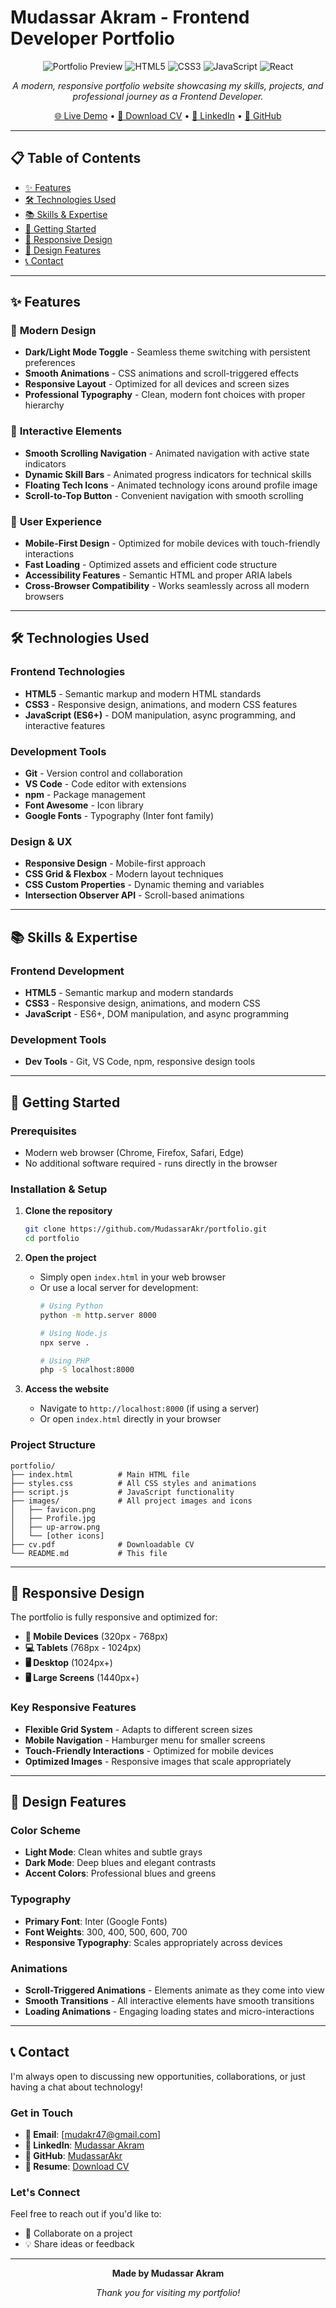 #  Mudassar Akram - Frontend Developer Portfolio

<div align="center">

![Portfolio Preview](https://img.shields.io/badge/Status-Live-brightgreen)
![HTML5](https://img.shields.io/badge/HTML5-E34F26?style=for-the-badge&logo=html5&logoColor=white)
![CSS3](https://img.shields.io/badge/CSS3-1572B6?style=for-the-badge&logo=css3&logoColor=white)
![JavaScript](https://img.shields.io/badge/JavaScript-F7DF1E?style=for-the-badge&logo=javascript&logoColor=black)
![React](https://img.shields.io/badge/React-20232A?style=for-the-badge&logo=react&logoColor=61DAFB)

*A modern, responsive portfolio website showcasing my skills, projects, and professional journey as a Frontend Developer.*

[🌐 Live Demo](https://mudassar-dev.vercel.app/) • [📄 Download CV](cv.pdf) • [💼 LinkedIn](https://www.linkedin.com/in/mudassar-akram-124115229/) • [🐙 GitHub](https://github.com/MudassarAkr)

</div>

---

## 📋 Table of Contents

- [✨ Features](#-features)
- [🛠️ Technologies Used](#️-technologies-used)
- [📚 Skills & Expertise](#-skills--expertise)
- [🚀 Getting Started](#-getting-started)
- [📱 Responsive Design](#-responsive-design)
- [🎨 Design Features](#-design-features)
- [📞 Contact](#-contact)

---

## ✨ Features

### 🎨 **Modern Design**
- **Dark/Light Mode Toggle** - Seamless theme switching with persistent preferences
- **Smooth Animations** - CSS animations and scroll-triggered effects
- **Responsive Layout** - Optimized for all devices and screen sizes
- **Professional Typography** - Clean, modern font choices with proper hierarchy

### 🚀 **Interactive Elements**
- **Smooth Scrolling Navigation** - Animated navigation with active state indicators
- **Dynamic Skill Bars** - Animated progress indicators for technical skills
- **Floating Tech Icons** - Animated technology icons around profile image
- **Scroll-to-Top Button** - Convenient navigation with smooth scrolling

### 📱 **User Experience**
- **Mobile-First Design** - Optimized for mobile devices with touch-friendly interactions
- **Fast Loading** - Optimized assets and efficient code structure
- **Accessibility Features** - Semantic HTML and proper ARIA labels
- **Cross-Browser Compatibility** - Works seamlessly across all modern browsers

---

## 🛠️ Technologies Used

### **Frontend Technologies**
- **HTML5** - Semantic markup and modern HTML standards
- **CSS3** - Responsive design, animations, and modern CSS features
- **JavaScript (ES6+)** - DOM manipulation, async programming, and interactive features


### **Development Tools**
- **Git** - Version control and collaboration
- **VS Code** - Code editor with extensions
- **npm** - Package management
- **Font Awesome** - Icon library
- **Google Fonts** - Typography (Inter font family)

### **Design & UX**
- **Responsive Design** - Mobile-first approach
- **CSS Grid & Flexbox** - Modern layout techniques
- **CSS Custom Properties** - Dynamic theming and variables
- **Intersection Observer API** - Scroll-based animations

---

## 📚 Skills & Expertise

### **Frontend Development**
- **HTML5**  - Semantic markup and modern standards
- **CSS3**  - Responsive design, animations, and modern CSS
- **JavaScript**  - ES6+, DOM manipulation, and async programming

### **Development Tools**
- **Dev Tools**  - Git, VS Code, npm, responsive design tools

---

## 🚀 Getting Started

### **Prerequisites**
- Modern web browser (Chrome, Firefox, Safari, Edge)
- No additional software required - runs directly in the browser

### **Installation & Setup**

1. **Clone the repository**
   ```bash
   git clone https://github.com/MudassarAkr/portfolio.git
   cd portfolio
   ```

2. **Open the project**
   - Simply open `index.html` in your web browser
   - Or use a local server for development:
     ```bash
     # Using Python
     python -m http.server 8000
     
     # Using Node.js
     npx serve .
     
     # Using PHP
     php -S localhost:8000
     ```

3. **Access the website**
   - Navigate to `http://localhost:8000` (if using a server)
   - Or open `index.html` directly in your browser

### **Project Structure**
```
portfolio/
├── index.html          # Main HTML file
├── styles.css          # All CSS styles and animations
├── script.js           # JavaScript functionality
├── images/             # All project images and icons
│   ├── favicon.png
│   ├── Profile.jpg
│   ├── up-arrow.png
│   └── [other icons]
├── cv.pdf              # Downloadable CV
└── README.md           # This file
```

---

## 📱 Responsive Design

The portfolio is fully responsive and optimized for:

- **📱 Mobile Devices** (320px - 768px)
- **💻 Tablets** (768px - 1024px)
- **🖥️ Desktop** (1024px+)
- **🖥️ Large Screens** (1440px+)

### **Key Responsive Features**
- **Flexible Grid System** - Adapts to different screen sizes
- **Mobile Navigation** - Hamburger menu for smaller screens
- **Touch-Friendly Interactions** - Optimized for mobile devices
- **Optimized Images** - Responsive images that scale appropriately

---

## 🎨 Design Features

### **Color Scheme**
- **Light Mode**: Clean whites and subtle grays
- **Dark Mode**: Deep blues and elegant contrasts
- **Accent Colors**: Professional blues and greens

### **Typography**
- **Primary Font**: Inter (Google Fonts)
- **Font Weights**: 300, 400, 500, 600, 700
- **Responsive Typography**: Scales appropriately across devices

### **Animations**
- **Scroll-Triggered Animations** - Elements animate as they come into view
- **Smooth Transitions** - All interactive elements have smooth transitions
- **Loading Animations** - Engaging loading states and micro-interactions

---

## 📞 Contact

I'm always open to discussing new opportunities, collaborations, or just having a chat about technology!

### **Get in Touch**
- **📧 Email**: [mudakr47@gmail.com]
- **💼 LinkedIn**: [Mudassar Akram](https://www.linkedin.com/in/mudassar-akram-124115229/)
- **🐙 GitHub**: [MudassarAkr](https://github.com/MudassarAkr)
- **📄 Resume**: [Download CV](cv.pdf)

### **Let's Connect**
Feel free to reach out if you'd like to:
- 🤝 Collaborate on a project
- 💡 Share ideas or feedback

---

<div align="center">

**Made by Mudassar Akram**

*Thank you for visiting my portfolio!*

</div> 
